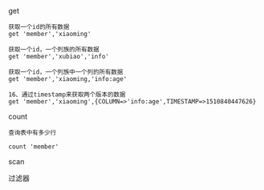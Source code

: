 



    
get

    获取一个id的所有数据
    get 'member','xiaoming'
    
    获取一个id，一个列族的所有数据
    get 'member','xubiao','info'
    
    获取一个id，一个列族中一个列的所有数据
    get 'member','xiaoming,'info:age'

    16、通过timestamp来获取两个版本的数据
    get 'member','xiaoming',{COLUMN=>'info:age',TIMESTAMP=>1510840447626}

count

    查询表中有多少行

    count 'member'

scan




过滤器

